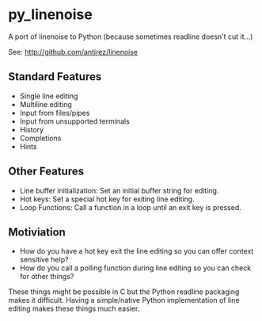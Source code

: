# py_linenoise

A port of linenoise to Python (because sometimes readline doesn't cut it...)

See: http://github.com/antirez/linenoise

## Standard Features
 * Single line editing
 * Multiline editing
 * Input from files/pipes
 * Input from unsupported terminals
 * History
 * Completions
 * Hints

## Other Features
 * Line buffer initialization: Set an initial buffer string for editing.
 * Hot keys: Set a special hot key for exiting line editing.
 * Loop Functions: Call a function in a loop until an exit key is pressed.
 
## Motiviation

 * How do you have a hot key exit the line editing so you can offer context sensitive help?
 * How do you call a polling function during line editing so you can check for other things?

These things might be possible in C but the Python readline packaging makes it difficult.
Having a simple/native Python implementation of line editing makes these things much easier. 
